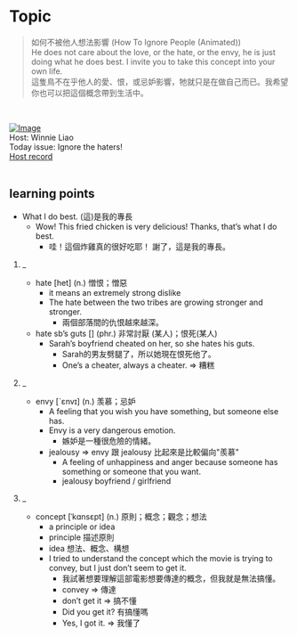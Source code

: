 # Topic

> 如何不被他人想法影響 (How To Ignore People (Animated)) <br>
> He does not care about the love, or the hate, or the envy, he is just doing what he does best. I invite you to take this concept into your own life. <br>
> 這隻鳥不在乎他人的愛、恨，或忌妒影響，牠就只是在做自己而已。我希望你也可以把這個概念帶到生活中。

 <br>

[![Image](https://cdn.voicetube.com/assets/thumbnails/NqKmzkvkM-o.jpg)](https://www.youtube.com/embed/NqKmzkvkM-o?rel=0&showinfo=0&cc_load_policy=0&controls=1&autoplay=1&iv_load_policy=3&playsinline=1&wmode=transparent&start=168&end=178&enablejsapi=1&origin=https://tw.voicetube.com&widgetid=1)<br>
Host: Winnie Liao
<br>Today issue: Ignore the haters!
<br>
[Host record](https://cdn.voicetube.com/tmp/everyday_records/callmeboss901/2687.mp3)
<br><br>
## learning points
* What I do best. (這)是我的專長
    - Wow! This fried chicken is very delicious! Thanks, that’s what I do best.
        + 哇！這個炸雞真的很好吃耶！ 謝了，這是我的專長。

1. _
	* hate [het] (n.) 憎恨；憎惡
        - it means an extremely strong dislike
        - The hate between the two tribes are growing stronger and stronger.
            + 兩個部落間的仇恨越來越深。
	* hate sb’s guts [] (phr.) 非常討厭 (某人)；恨死(某人)
        - Sarah’s boyfriend cheated on her, so she hates his guts.
            +  Sarah的男友劈腿了，所以她現在恨死他了。
            +  One’s a cheater, always a cheater. => 糟糕

2. _
	* envy [ˋɛnvɪ] (n.) 羡慕；忌妒
        - A feeling that you wish you have something, but someone else has.
        - Envy is a very dangerous emotion.
            + 嫉妒是一種很危險的情緒。
        - jealousy => envy 跟 jealousy 比起來是比較偏向"羨慕"
            - A feeling of unhappiness and anger because someone has something or someone that you want.
            - jealousy boyfriend / girlfriend

3. _
	* concept [ˈkɑnsɛpt] (n.) 原則；概念；觀念；想法
        - a principle or idea
        - principle 描述原則
        - idea 想法、概念、構想
        - I tried to understand the concept which the movie is trying to convey, but I just don’t seem to get it.
            + 我試著想要理解這部電影想要傳達的概念，但我就是無法搞懂。
            + convey => 傳達
            + don’t get it => 搞不懂
            + Did you get it? 有搞懂嗎
            + Yes, I got it. => 我懂了
